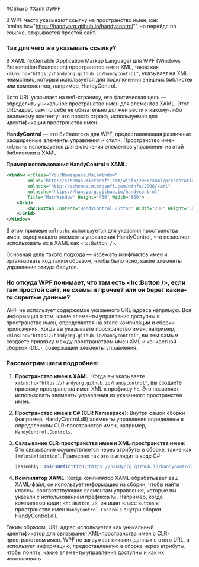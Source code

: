 #CSharp #Xaml #WPF

В WPF часто указывают ссылку на пространство имен, как 'xmlns:hc="https://handyorg.github.io/handycontrol"', но перейдя по ссылке, открывается простой сайт. 

### Так для чего же указывать ссылку?

В XAML (eXtensible Application Markup Language) для WPF (Windows Presentation Foundation) пространство имен XML, такое как `xmlns:hc="https://handyorg.github.io/handycontrol"`, указывает на XML-неймспейс, который используется для подключения внешних библиотек или компонентов, например, HandyControl.

Хотя URL указывает на веб-страницу, его фактическая цель — определить уникальное пространство имен для элементов XAML. Этот URL-адрес сам по себе не обязательно должен вести к какому-либо реальному контенту; это просто строка, используемая для идентификации пространства имен.

**HandyControl** — это библиотека для WPF, предоставляющая различные расширенные элементы управления и стили. Пространство имен `xmlns:hc` используется для включения элементов управления из этой библиотеки в XAML.

**Пример использования HandyControl в XAML:**

```xml
<Window x:Class="YourNamespace.MainWindow"
        xmlns="http://schemas.microsoft.com/winfx/2006/xaml/presentation"
        xmlns:x="http://schemas.microsoft.com/winfx/2006/xaml"
        xmlns:hc="https://handyorg.github.io/handycontrol"
        Title="MainWindow" Height="450" Width="800">
    <Grid>
        <hc:Button Content="HandyControl Button" Width="200" Height="50" />
    </Grid>
</Window>
```

В этом примере `xmlns:hc` используется для указания пространства имен, содержащего элементы управления HandyControl, что позволяет использовать их в XAML как `<hc:Button />`. 

Основная цель такого подхода — избежать конфликтов имен и организовать код таким образом, чтобы было ясно, какие элементы управления откуда берутся.

### Но откуда WPF понимает, что там есть <hc:Button />, если там простой сайт, не схемы и прочее? или он берет какие-то скрытые данные?

WPF не использует содержимое указанного URL-адреса напрямую. Вся информация о том, какие элементы управления доступны в пространстве имен, определяется на этапе компиляции и сборки приложения. Когда вы указываете пространство имен, например, `xmlns:hc="https://handyorg.github.io/handycontrol"`, вы тем самым создаете привязку между пространством имен XML и конкретной сборкой (DLL), содержащей элементы управления.

### Рассмотрим шаги подробнее:

1. **Пространство имен в XAML**: Когда вы указываете `xmlns:hc="https://handyorg.github.io/handycontrol"`, вы создаете привязку пространства имен XML к префиксу `hc`. Это позволяет использовать элементы управления из указанного пространства имен.

2. **Пространство имен в C# (CLR Namespace)**: Внутри самой сборки (например, HandyControl.dll) элементы управления определены в определенном CLR-пространстве имен, например, `HandyControl.Controls`.

3. **Связывание CLR-пространства имен и XML-пространства имен**: Это связывание осуществляется через атрибуты в сборке, такие как `[XmlnsDefinition]`. Примерно так это выглядит в коде C#:
    ```csharp
    [assembly: XmlnsDefinition("https://handyorg.github.io/handycontrol", "HandyControl.Controls")]
    ```

4. **Компилятор XAML**: Когда компилятор XAML обрабатывает ваш XAML-файл, он использует информацию из сборки, чтобы найти классы, соответствующие элементам управления, которые вы указали с использованием префикса `hc`. Например, когда компилятор видит `<hc:Button />`, он ищет класс `Button` в пространстве имен `HandyControl.Controls` внутри сборки HandyControl.dll.

Таким образом, URL-адрес используется как уникальный идентификатор для связывания XML-пространства имен с CLR-пространством имен. WPF не загружает никаких данных с этого URL, а использует информацию, предоставленную в сборке через атрибуты, чтобы понять, какие элементы управления доступны и как их использовать.